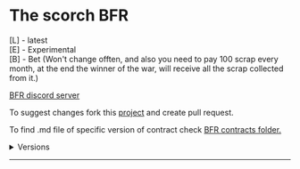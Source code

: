 # The scorch BFR
[L] - latest
<br>
[E] - Experimental
<br>
[B] - Bet (Won't change offten, and also you need to pay 100 scrap every month, at the end the winner of the war, will receive all the scrap collected from it.)

[BFR discord server](https://discord.gg/Cw5XkfZeyA)

To suggest changes fork this [project](https://github.com/matej118111/AmogusMan-sContracts) and create pull request.

To find .md file of specific version of contract check [BFR contracts folder.](https://github.com/matej118111/AmogusMan-sContracts/tree/main/BRF-Contracts-PDF)

<details>
  <summary>Versions</summary>
 <a href="https://raw.githubusercontent.com/matej118111/AmogusMan-sContracts/main/BRF-Contracts-PDF/V0.2.pdf">V.0.2 [L]</a>
<br>
 <a href="https://raw.githubusercontent.com/matej118111/AmogusMan-sContracts/main/BRF-Contracts-PDF/V0.1.pdf">V.0.1</a>
   </details>
   
---


<!-- imposter -->
<!-- impossible -->
